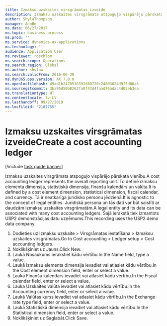 ```yaml
---
title: Izmaksu uzskaites virsgrāmatas izveide
description: Izmaksu uzskaites virsgrāmata atspoguļo vispārējo pārskata vienību.
author: ShylaThompson
manager: AnnBe
ms.date: 06/27/2017
ms.topic: business-process
ms.prod: ''
ms.service: dynamics-ax-applications
ms.technology: ''
audience: Application User
ms.reviewer: roschlom
ms.search.scope: Operations
ms.search.region: Global
ms.author: shylaw
ms.search.validFrom: 2016-06-30
ms.dyn365.ops.version: AX 7.0.0
ms.openlocfilehash: 49ad1b2478516392d80720c24803024d9f5d00a5
ms.sourcegitcommit: 3ba95d50b8262fa0f43d4faad76adac4d05eb3ea
ms.translationtype: HT
ms.contentlocale: lv-LV
ms.lasthandoff: 09/27/2019
ms.locfileid: "2187755"
---
```

# <a name="create-a-cost-accounting-ledger"></a><span data-ttu-id="ba0f8-103">Izmaksu uzskaites virsgrāmatas izveide</span><span class="sxs-lookup"><span data-stu-id="ba0f8-103">Create a cost accounting ledger</span></span>

[!include [task guide banner](../../includes/task-guide-banner.md)]

<span data-ttu-id="ba0f8-104">Izmaksu uzskaites virsgrāmata atspoguļo vispārējo pārskata vienību.</span><span class="sxs-lookup"><span data-stu-id="ba0f8-104">A cost accounting ledger represents the overall reporting unit.</span></span> <span data-ttu-id="ba0f8-105">To definē izmaksu elementa dimensija, statistiskā dimensija, finanšu kalendārs un valūta.</span><span class="sxs-lookup"><span data-stu-id="ba0f8-105">It is defined by a cost element dimension, statistical dimension, fiscal calendar, and currency.</span></span> <span data-ttu-id="ba0f8-106">Tā ir neatkarīga juridisko personu jēdzienā.</span><span class="sxs-lookup"><span data-stu-id="ba0f8-106">It is agnostic to the concept of legal entities.</span></span> <span data-ttu-id="ba0f8-107">Juridiskā persona un tās dati var būt saistīti ar daudzām izmaksu uzskaites virsgrāmatām.</span><span class="sxs-lookup"><span data-stu-id="ba0f8-107">A legal entity and its data can be associated with many cost accounting ledgers.</span></span> <span data-ttu-id="ba0f8-108">Šajā ierakstā tiek izmantots USP2 demonstrācijas datu uzņēmums.</span><span class="sxs-lookup"><span data-stu-id="ba0f8-108">This recording uses the USP2 demo data company.</span></span>

1. <span data-ttu-id="ba0f8-109">Dodieties uz Izmaksu uzskaite > Virsgrāmatas iestatīšana > Izmaksu uzskaites virsgrāmatas.</span><span class="sxs-lookup"><span data-stu-id="ba0f8-109">Go to Cost accounting > Ledger setup > Cost accounting ledgers.</span></span>
2. <span data-ttu-id="ba0f8-110">Noklikšķiniet uz Jauns.</span><span class="sxs-lookup"><span data-stu-id="ba0f8-110">Click New.</span></span>
3. <span data-ttu-id="ba0f8-111">Laukā Nosaukums ierakstiet kādu vērtību.</span><span class="sxs-lookup"><span data-stu-id="ba0f8-111">In the Name field, type a value.</span></span>
4. <span data-ttu-id="ba0f8-112">Laukā Izmaksu elementa dimensija ievadiet vai atlasiet kādu vērtību.</span><span class="sxs-lookup"><span data-stu-id="ba0f8-112">In the Cost element dimension field, enter or select a value.</span></span>
5. <span data-ttu-id="ba0f8-113">Laukā Finanšu kalendārs ievadiet vai atlasiet kādu vērtību.</span><span class="sxs-lookup"><span data-stu-id="ba0f8-113">In the Fiscal calendar field, enter or select a value.</span></span>
6. <span data-ttu-id="ba0f8-114">Lauka Uzskaites valūta ievadiet vai atlasiet kādu vērtību.</span><span class="sxs-lookup"><span data-stu-id="ba0f8-114">In the Accounting currency field, enter or select a value.</span></span>
7. <span data-ttu-id="ba0f8-115">Laukā Valūtas kurss ievadiet vai atlasiet kādu vērtību.</span><span class="sxs-lookup"><span data-stu-id="ba0f8-115">In the Exchange rate type field, enter or select a value.</span></span>
8. <span data-ttu-id="ba0f8-116">Laukā Statistiskā dimensija ievadiet vai atlasiet kādu vērtību.</span><span class="sxs-lookup"><span data-stu-id="ba0f8-116">In the Statistical dimension field, enter or select a value.</span></span>
9. <span data-ttu-id="ba0f8-117">Noklikšķiniet uz Saglabāt.</span><span class="sxs-lookup"><span data-stu-id="ba0f8-117">Click Save.</span></span>

